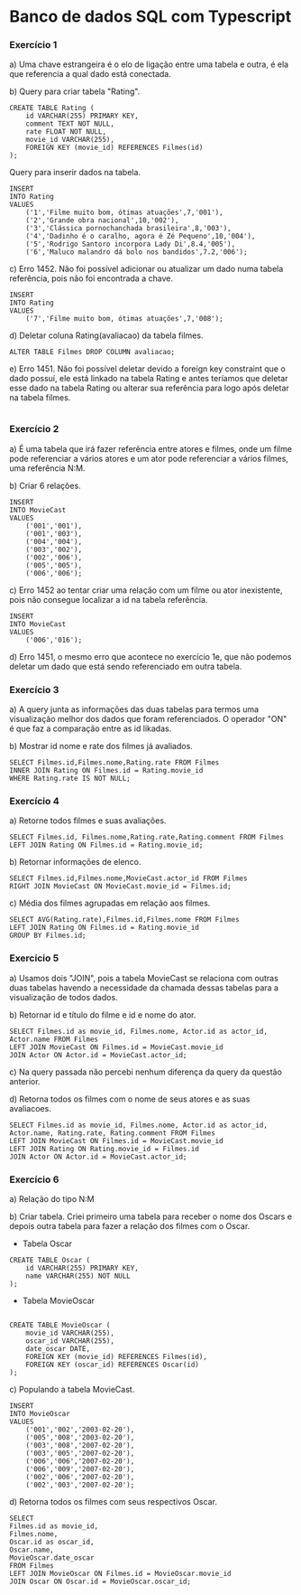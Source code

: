 # Banco de dados SQL com Typescript

### Exercício 1
a) Uma chave estrangeira é o elo de ligação entre uma tabela e outra, é ela que referencia a qual dado está conectada.

b) Query para criar tabela "Rating".
```
CREATE TABLE Rating (
	id VARCHAR(255) PRIMARY KEY,
    comment TEXT NOT NULL,
	rate FLOAT NOT NULL,
    movie_id VARCHAR(255),
    FOREIGN KEY (movie_id) REFERENCES Filmes(id)
);
```
Query para inserir dados na tabela.
```
INSERT
INTO Rating
VALUES 
	('1','Filme muito bom, ótimas atuações',7,'001'),
    ('2','Grande obra nacional',10,'002'),
    ('3','Clássica pornochanchada brasileira',8,'003'),
    ('4','Dadinho é o caralho, agora é Zé Pequeno',10,'004'),
    ('5','Rodrigo Santoro incorpora Lady Di',8.4,'005'),
    ('6','Maluco malandro dá bolo nos bandidos',7.2,'006');
```
c) Erro 1452. Não foi possível adicionar ou atualizar um dado numa tabela referência, pois não foi encontrada a chave.
```
INSERT
INTO Rating
VALUES 
	('7','Filme muito bom, ótimas atuações',7,'008');
```

d) Deletar coluna Rating(avaliacao) da tabela filmes.
```
ALTER TABLE Filmes DROP COLUMN avaliacao;
```
e) Erro 1451. Não foi possível deletar devido a foreign key constraint que o dado possuí, ele está linkado na tabela Rating e antes teríamos que deletar esse dado na tabela Rating ou alterar sua referência para logo após deletar na tabela filmes.
```

```

### Exercício 2
a) É uma tabela que irá fazer referência entre atores e filmes, onde um filme pode referenciar a vários atores e um ator pode referenciar a vários filmes, uma referência N:M.

b) Criar 6 relações.
```
INSERT
INTO MovieCast
VALUES
	('001','001'),
    ('001','003'),
    ('004','004'),
    ('003','002'),
    ('002','006'),
    ('005','005'),
    ('006','006');
```
c) Erro 1452 ao tentar criar uma relação com um filme ou ator inexistente, pois não consegue localizar a id na tabela referência.
```
INSERT
INTO MovieCast
VALUES
    ('006','016');
```
d) Erro 1451, o mesmo erro que acontece no exercício 1e, que não podemos deletar um dado que está sendo referenciado em outra tabela.

### Exercício 3

a) A query junta as informações das duas tabelas para termos uma visualização melhor dos dados que foram referenciados. O operador "ON" é que faz a comparação entre as id likadas.

b) Mostrar id nome e rate dos filmes já avaliados.
```
SELECT Filmes.id,Filmes.nome,Rating.rate FROM Filmes
INNER JOIN Rating ON Filmes.id = Rating.movie_id
WHERE Rating.rate IS NOT NULL;
```

### Exercício 4
a) Retorne todos filmes e suas avaliações.
```
SELECT Filmes.id, Filmes.nome,Rating.rate,Rating.comment FROM Filmes
LEFT JOIN Rating ON Filmes.id = Rating.movie_id;
```
b) Retornar informações de elenco.
```
SELECT Filmes.id,Filmes.nome,MovieCast.actor_id FROM Filmes
RIGHT JOIN MovieCast ON MovieCast.movie_id = Filmes.id;
```
c) Média dos filmes agrupadas em relação aos filmes.
```
SELECT AVG(Rating.rate),Filmes.id,Filmes.nome FROM Filmes
LEFT JOIN Rating ON Filmes.id = Rating.movie_id
GROUP BY Filmes.id;
```
### Exercício 5
a) Usamos dois "JOIN", pois a tabela MovieCast se relaciona com outras duas tabelas havendo a necessidade da chamada dessas tabelas para a visualização de todos dados.

b) Retornar id e título do filme e id e nome do ator.
```
SELECT Filmes.id as movie_id, Filmes.nome, Actor.id as actor_id, Actor.name FROM Filmes
LEFT JOIN MovieCast ON Filmes.id = MovieCast.movie_id
JOIN Actor ON Actor.id = MovieCast.actor_id;
```
c) Na query passada não percebi nenhum diferença da query da questão anterior.

d) Retorna todos os filmes com o nome de seus atores e as suas avaliacoes.
```
SELECT Filmes.id as movie_id, Filmes.nome, Actor.id as actor_id, Actor.name, Rating.rate, Rating.comment FROM Filmes
LEFT JOIN MovieCast ON Filmes.id = MovieCast.movie_id
LEFT JOIN Rating ON Rating.movie_id = Filmes.id
JOIN Actor ON Actor.id = MovieCast.actor_id;
```

### Exercício 6
a) Relação do tipo N:M

b) Criar tabela. Criei primeiro uma tabela para receber o nome dos Oscars e depois outra tabela para fazer a relação dos filmes com o Oscar.

* Tabela Oscar
```
CREATE TABLE Oscar (
	id VARCHAR(255) PRIMARY KEY,
    name VARCHAR(255) NOT NULL
);
```
* Tabela MovieOscar
```

CREATE TABLE MovieOscar (
	movie_id VARCHAR(255),
    oscar_id VARCHAR(255),
    date_oscar DATE,
    FOREIGN KEY (movie_id) REFERENCES Filmes(id),
    FOREIGN KEY (oscar_id) REFERENCES Oscar(id)
);
```
c) Populando a tabela MovieCast.
```
INSERT
INTO MovieOscar
VALUES
	('001','002','2003-02-20'),
    ('005','008','2003-02-20'),    
    ('003','008','2007-02-20'),
    ('003','005','2007-02-20'),
    ('006','006','2007-02-20'),
    ('006','009','2007-02-20'),
    ('002','006','2007-02-20'),
    ('002','003','2007-02-20');
```
d) Retorna todos os filmes com seus respectivos Oscar.
```
SELECT 
Filmes.id as movie_id, 
Filmes.nome, 
Oscar.id as oscar_id,
Oscar.name,
MovieOscar.date_oscar
FROM Filmes
LEFT JOIN MovieOscar ON Filmes.id = MovieOscar.movie_id
JOIN Oscar ON Oscar.id = MovieOscar.oscar_id;
```